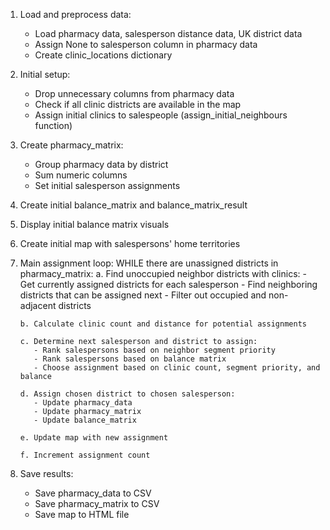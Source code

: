 1. Load and preprocess data:
   - Load pharmacy data, salesperson distance data, UK district data
   - Assign None to salesperson column in pharmacy data
   - Create clinic_locations dictionary

2. Initial setup:
   - Drop unnecessary columns from pharmacy data
   - Check if all clinic districts are available in the map
   - Assign initial clinics to salespeople (assign_initial_neighbours function)

3. Create pharmacy_matrix:
   - Group pharmacy data by district
   - Sum numeric columns
   - Set initial salesperson assignments

4. Create initial balance_matrix and balance_matrix_result

5. Display initial balance matrix visuals

6. Create initial map with salespersons' home territories

7. Main assignment loop:
   WHILE there are unassigned districts in pharmacy_matrix:
       a. Find unoccupied neighbor districts with clinics:
          - Get currently assigned districts for each salesperson
          - Find neighboring districts that can be assigned next
          - Filter out occupied and non-adjacent districts

       b. Calculate clinic count and distance for potential assignments

       c. Determine next salesperson and district to assign:
          - Rank salespersons based on neighbor segment priority
          - Rank salespersons based on balance matrix
          - Choose assignment based on clinic count, segment priority, and balance

       d. Assign chosen district to chosen salesperson:
          - Update pharmacy_data
          - Update pharmacy_matrix
          - Update balance_matrix

       e. Update map with new assignment

       f. Increment assignment count

8. Save results:
   - Save pharmacy_data to CSV
   - Save pharmacy_matrix to CSV
   - Save map to HTML file